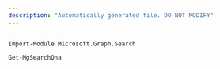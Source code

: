 ```yaml
---
description: "Automatically generated file. DO NOT MODIFY"
---
```


```powershellv1

Import-Module Microsoft.Graph.Search

Get-MgSearchQna

```